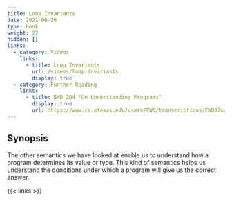 ```yaml
---
title: Loop Invariants
date: 2021-06-30
type: book
weight: 22
hidden: []
links:
  - category: Videos
    links:
      - title: Loop Invariants
        url: /videos/loop-invariants
        display: true
  - category: Further Reading
    links:
      - title: EWD 264 "On Understanding Programs"
        display: true
        url: https://www.cs.utexas.edu/users/EWD/transcriptions/EWD02xx/EWD264.html
---
```


## Synopsis

The other semantics we have looked at enable us to understand
how a program determines its value or type.  This kind of
semantics helps us understand the conditions under which a
program will give us the correct answer.

{{< links >}}
